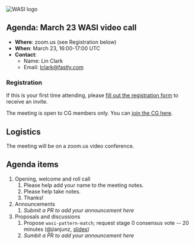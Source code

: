 ![WASI logo](https://raw.githubusercontent.com/WebAssembly/WASI/main/WASI.png)

## Agenda: March 23 WASI video call

- **Where**: zoom.us (see Registration below)
- **When**: March 23, 16:00-17:00 UTC
- **Contact**:
  - Name: Lin Clark
  - Email: lclark@fastly.com

### Registration

If this is your first time attending, please [fill out the registration form](https://docs.google.com/forms/d/e/1FAIpQLSdpO6Lp2L_dZ2_oiDgzjKx7pb7s2YYHjeSIyfHWZZGSKoZKWQ/viewform?usp=sf_link) to receive an invite.

The meeting is open to CG members only. You can [join the CG here](https://www.w3.org/community/webassembly/).

## Logistics

The meeting will be on a zoom.us video conference.

## Agenda items

1. Opening, welcome and roll call
    1. Please help add your name to the meeting notes.
    1. Please help take notes.
    1. Thanks!
1. Announcements
    1. _Submit a PR to add your announcement here_
1. Proposals and discussions
    1. Propose `wasi-pattern-match`; request stage 0 consensus vote -- 20 minutes (@jianjunz,
       [slides](presentations/2023-03-23-wasi-pattern-match.pdf))
    1. _Sumbit a PR to add your announcement here_
